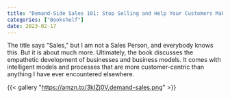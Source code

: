 ```yaml
---
title: "Demand-Side Sales 101: Stop Selling and Help Your Customers Make Progress"
categories: ["Bookshelf"]
date: 2023-02-17
---
```


The title says "Sales," but I am not a Sales Person, and everybody knows this. But it is about much more. Ultimately, the book discusses the empathetic development of businesses and business models. It comes with intelligent models and processes that are more customer-centric than anything I have ever encountered elsewhere.

{{< gallery "https://amzn.to/3kIZj0V,demand-sales.png" >}}
